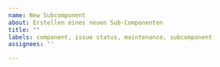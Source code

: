 ```yaml
---
name: New Subcomponent
about: Erstellen eines neuen Sub-Componenten
title: ""
labels: component, issue status, maintenance, subcomponent
assignees: ''

---
```

